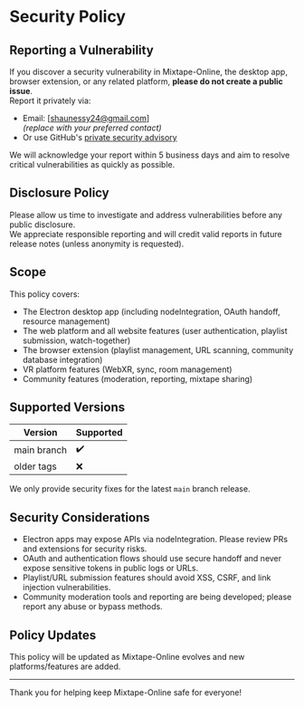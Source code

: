 # Security Policy

## Reporting a Vulnerability

If you discover a security vulnerability in Mixtape-Online, the desktop app, browser extension, or any related platform, **please do not create a public issue**.  
Report it privately via:

- Email: [shaunessy24@gmail.com]  
  *(replace with your preferred contact)*
- Or use GitHub's [private security advisory](https://github.com/Kiyoshiakira/Mixtape-Online/security/advisories/new)

We will acknowledge your report within 5 business days and aim to resolve critical vulnerabilities as quickly as possible.

## Disclosure Policy

Please allow us time to investigate and address vulnerabilities before any public disclosure.  
We appreciate responsible reporting and will credit valid reports in future release notes (unless anonymity is requested).

## Scope

This policy covers:

- The Electron desktop app (including nodeIntegration, OAuth handoff, resource management)
- The web platform and all website features (user authentication, playlist submission, watch-together)
- The browser extension (playlist management, URL scanning, community database integration)
- VR platform features (WebXR, sync, room management)
- Community features (moderation, reporting, mixtape sharing)

## Supported Versions

| Version      | Supported          |
| ------------ | ----------------- |
| main branch  | ✔️                |
| older tags   | ❌                |

We only provide security fixes for the latest `main` branch release.

## Security Considerations

- Electron apps may expose APIs via nodeIntegration. Please review PRs and extensions for security risks.
- OAuth and authentication flows should use secure handoff and never expose sensitive tokens in public logs or URLs.
- Playlist/URL submission features should avoid XSS, CSRF, and link injection vulnerabilities.
- Community moderation tools and reporting are being developed; please report any abuse or bypass methods.

## Policy Updates

This policy will be updated as Mixtape-Online evolves and new platforms/features are added.

---

Thank you for helping keep Mixtape-Online safe for everyone!
